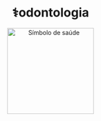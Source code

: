 <div align="center">
  
  # ⚕️odontologia


<img src="https://notion-emojis.s3-us-west-2.amazonaws.com/prod/svg-twitter/2695-fe0f.svg" alt="Símbolo de saúde" width="200" style="display: block; margin-left: 0;">
</div>

